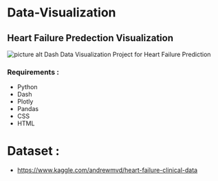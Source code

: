 # Data-Visualization
## Heart Failure Predection Visualization
![picture alt](https://github.com/mo7ashraf/Data-Visualization/tree/main/DashFinalProject/assets/background.jpg "Heart")
Dash Data Visualization Project for Heart Failure Prediction

### Requirements : 
* Python
* Dash
* Plotly
* Pandas
* CSS
* HTML

# Dataset :
* https://www.kaggle.com/andrewmvd/heart-failure-clinical-data
